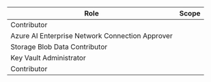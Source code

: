 | Role    | Scope |
| -------- | ------- |
| Contributor  | <MLWS Resource Group>    |
| Azure AI Enterprise Network Connection Approver | <MLWS Resource Group>    |
| Storage Blob Data Contributor    | <MLWS Storage account>    |
| Key Vault Administrator    | <MLWS Key vault>    |
| Contributor    | <MLWS Storage account>   |
